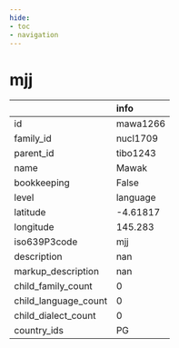 ```yaml
---
hide:
- toc
- navigation
---
```

# mjj
|                      | info     |
|:---------------------|:---------|
| id                   | mawa1266 |
| family_id            | nucl1709 |
| parent_id            | tibo1243 |
| name                 | Mawak    |
| bookkeeping          | False    |
| level                | language |
| latitude             | -4.61817 |
| longitude            | 145.283  |
| iso639P3code         | mjj      |
| description          | nan      |
| markup_description   | nan      |
| child_family_count   | 0        |
| child_language_count | 0        |
| child_dialect_count  | 0        |
| country_ids          | PG       |
